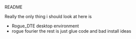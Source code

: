 README

Really the only thing i should look at here is
- Rogue_DTE desktop environment
- rogue fourier
the rest is just glue code and bad install ideas
